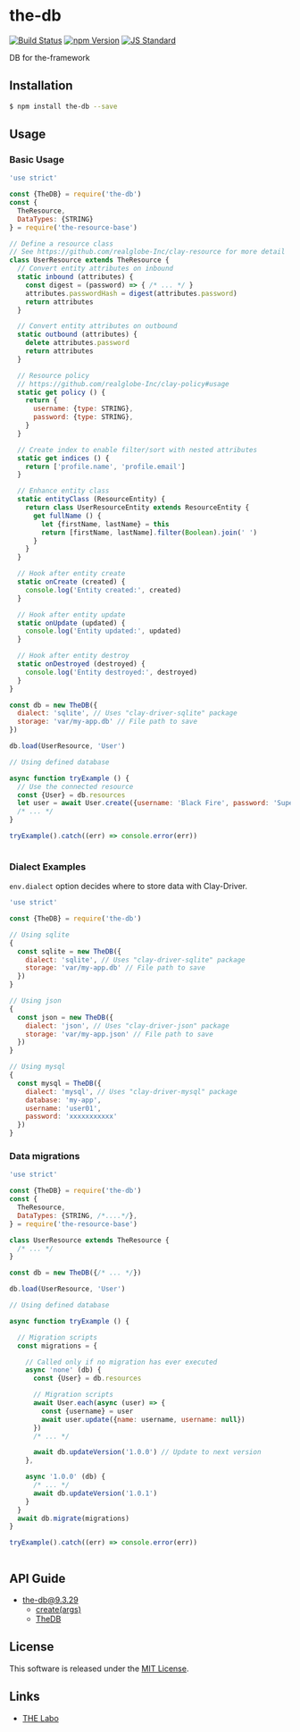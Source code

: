 the-db
==========

<!---
This file is generated by ape-tmpl. Do not update manually.
--->

<!-- Badge Start -->
<a name="badges"></a>

[![Build Status][bd_travis_shield_url]][bd_travis_url]
[![npm Version][bd_npm_shield_url]][bd_npm_url]
[![JS Standard][bd_standard_shield_url]][bd_standard_url]

[bd_repo_url]: https://github.com/the-labo/the-db
[bd_travis_url]: http://travis-ci.org/the-labo/the-db
[bd_travis_shield_url]: http://img.shields.io/travis/the-labo/the-db.svg?style=flat
[bd_travis_com_url]: http://travis-ci.com/the-labo/the-db
[bd_travis_com_shield_url]: https://api.travis-ci.com/the-labo/the-db.svg?token=
[bd_license_url]: https://github.com/the-labo/the-db/blob/master/LICENSE
[bd_codeclimate_url]: http://codeclimate.com/github/the-labo/the-db
[bd_codeclimate_shield_url]: http://img.shields.io/codeclimate/github/the-labo/the-db.svg?style=flat
[bd_codeclimate_coverage_shield_url]: http://img.shields.io/codeclimate/coverage/github/the-labo/the-db.svg?style=flat
[bd_gemnasium_url]: https://gemnasium.com/the-labo/the-db
[bd_gemnasium_shield_url]: https://gemnasium.com/the-labo/the-db.svg
[bd_npm_url]: http://www.npmjs.org/package/the-db
[bd_npm_shield_url]: http://img.shields.io/npm/v/the-db.svg?style=flat
[bd_standard_url]: http://standardjs.com/
[bd_standard_shield_url]: https://img.shields.io/badge/code%20style-standard-brightgreen.svg

<!-- Badge End -->


<!-- Description Start -->
<a name="description"></a>

DB for the-framework

<!-- Description End -->


<!-- Overview Start -->
<a name="overview"></a>



<!-- Overview End -->


<!-- Sections Start -->
<a name="sections"></a>

<!-- Section from "doc/guides/01.Installation.md.hbs" Start -->

<a name="section-doc-guides-01-installation-md"></a>

Installation
-----

```bash
$ npm install the-db --save
```


<!-- Section from "doc/guides/01.Installation.md.hbs" End -->

<!-- Section from "doc/guides/02.Usage.md.hbs" Start -->

<a name="section-doc-guides-02-usage-md"></a>

Usage
---------

### Basic Usage

```javascript
'use strict'

const {TheDB} = require('the-db')
const {
  TheResource,
  DataTypes: {STRING}
} = require('the-resource-base')

// Define a resource class
// See https://github.com/realglobe-Inc/clay-resource for more detail
class UserResource extends TheResource {
  // Convert entity attributes on inbound
  static inbound (attributes) {
    const digest = (password) => { /* ... */ }
    attributes.passwordHash = digest(attributes.password)
    return attributes
  }

  // Convert entity attributes on outbound
  static outbound (attributes) {
    delete attributes.password
    return attributes
  }

  // Resource policy
  // https://github.com/realglobe-Inc/clay-policy#usage
  static get policy () {
    return {
      username: {type: STRING},
      password: {type: STRING},
    }
  }

  // Create index to enable filter/sort with nested attributes
  static get indices () {
    return ['profile.name', 'profile.email']
  }

  // Enhance entity class
  static entityClass (ResourceEntity) {
    return class UserResourceEntity extends ResourceEntity {
      get fullName () {
        let {firstName, lastName} = this
        return [firstName, lastName].filter(Boolean).join(' ')
      }
    }
  }

  // Hook after entity create
  static onCreate (created) {
    console.log('Entity created:', created)
  }

  // Hook after entity update
  static onUpdate (updated) {
    console.log('Entity updated:', updated)
  }

  // Hook after entity destroy
  static onDestroyed (destroyed) {
    console.log('Entity destroyed:', destroyed)
  }
}

const db = new TheDB({
  dialect: 'sqlite', // Uses "clay-driver-sqlite" package
  storage: 'var/my-app.db' // File path to save
})

db.load(UserResource, 'User')

// Using defined database

async function tryExample () {
  // Use the connected resource
  const {User} = db.resources
  let user = await User.create({username: 'Black Fire', password: 'Super Cool'})
  /* ... */
}

tryExample().catch((err) => console.error(err))



```


### Dialect Examples

`env.dialect` option decides where to store data with Clay-Driver.

```javascript
'use strict'

const {TheDB} = require('the-db')

// Using sqlite
{
  const sqlite = new TheDB({
    dialect: 'sqlite', // Uses "clay-driver-sqlite" package
    storage: 'var/my-app.db' // File path to save
  })
}

// Using json
{
  const json = new TheDB({
    dialect: 'json', // Uses "clay-driver-json" package
    storage: 'var/my-app.json' // File path to save
  })
}

// Using mysql
{
  const mysql = TheDB({
    dialect: 'mysql', // Uses "clay-driver-mysql" package
    database: 'my-app',
    username: 'user01',
    password: 'xxxxxxxxxxx'
  })
}

```


### Data migrations


```javascript
'use strict'

const {TheDB} = require('the-db')
const {
  TheResource,
  DataTypes: {STRING, /*....*/},
} = require('the-resource-base')

class UserResource extends TheResource {
  /* ... */
}

const db = new TheDB({/* ... */})

db.load(UserResource, 'User')

// Using defined database

async function tryExample () {

  // Migration scripts
  const migrations = {

    // Called only if no migration has ever executed
    async 'none' (db) {
      const {User} = db.resources

      // Migration scripts
      await User.each(async (user) => {
        const {username} = user
        await user.update({name: username, username: null})
      })
      /* ... */

      await db.updateVersion('1.0.0') // Update to next version
    },

    async '1.0.0' (db) {
      /* ... */
      await db.updateVersion('1.0.1')
    }
  }
  await db.migrate(migrations)
}

tryExample().catch((err) => console.error(err))



```


<!-- Section from "doc/guides/02.Usage.md.hbs" End -->

<!-- Section from "doc/guides/10.API Guide.md.hbs" Start -->

<a name="section-doc-guides-10-a-p-i-guide-md"></a>

API Guide
-----

+ [the-db@9.3.29](./doc/api/api.md)
  + [create(args)](./doc/api/api.md#the-db-function-create)
  + [TheDB](./doc/api/api.md#the-d-b-class)


<!-- Section from "doc/guides/10.API Guide.md.hbs" End -->


<!-- Sections Start -->


<!-- LICENSE Start -->
<a name="license"></a>

License
-------
This software is released under the [MIT License](https://github.com/the-labo/the-db/blob/master/LICENSE).

<!-- LICENSE End -->


<!-- Links Start -->
<a name="links"></a>

Links
------

+ [THE Labo][t_h_e_labo_url]

[t_h_e_labo_url]: https://github.com/the-labo

<!-- Links End -->
